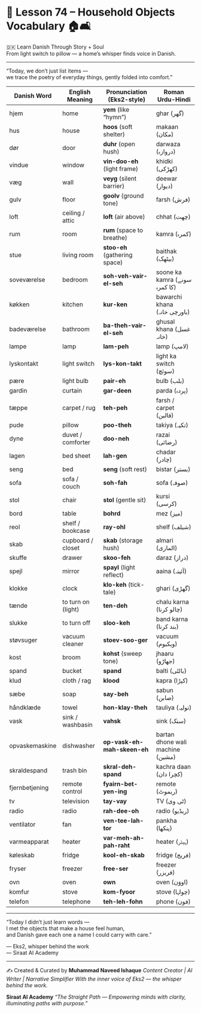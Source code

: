 # 🌟 **Lesson 74 – Household Objects Vocabulary 🏠🛋️**  
🇩🇰 Learn Danish Through Story + Soul  
From light switch to pillow — a home’s whisper finds voice in Danish.

---

“Today, we don’t just list items —  
we trace the poetry of everyday things, gently folded into comfort.”

| Danish Word       | English Meaning         | Pronunciation (Eks2-style)         | Roman Urdu-Hindi              |
|-------------------|--------------------------|--------------------------------------|-------------------------------|
| hjem              | home                     | **yem** (like “hymn”)                | ghar (گھر)                   |
| hus               | house                    | **hoos** (soft shelter)              | makaan (مکان)                |
| dør               | door                     | **duhr** (open hush)                 | darwaza (دروازہ)             |
| vindue            | window                   | **vin-doo-eh** (light frame)         | khidki (کھڑکی)               |
| væg               | wall                     | **veyg** (silent barrier)            | deewar (دیوار)               |
| gulv              | floor                    | **goolv** (ground tone)              | farsh (فرش)                  |
| loft              | ceiling / attic          | **loft** (air above)                 | chhat (چھت)                  |
| rum               | room                     | **rum** (space to breathe)           | kamra (کمرہ)                 |
| stue              | living room              | **stoo-eh** (gathering space)        | baithak (بیٹھک)              |
| soveværelse       | bedroom                  | **soh-veh-vair-el-seh**              | soone ka kamra (سونے کا کمرہ) |
| køkken            | kitchen                  | **kur-ken**                          | bawarchi khana (باورچی خانہ)  |
| badeværelse       | bathroom                 | **ba-theh-vair-el-seh**              | ghusal khana (غسل خانہ)       |
| lampe             | lamp                     | **lam-peh**                          | lamp (لامپ)                  |
| lyskontakt        | light switch             | **lys-kon-takt**                     | light ka switch (سوئچ)        |
| pære              | light bulb               | **pair-eh**                          | bulb (بلب)                   |
| gardin            | curtain                  | **gar-deen**                         | parda (پردہ)                 |
| tæppe             | carpet / rug             | **teh-peh**                          | farsh / carpet (قالین)       |
| pude              | pillow                   | **poo-theh**                         | takiya (تکیہ)                |
| dyne              | duvet / comforter        | **doo-neh**                          | razai (رضائی)                |
| lagen             | bed sheet                | **lah-gen**                          | chadar (چادر)               |
| seng              | bed                      | **seng** (soft rest)                 | bistar (بستر)               |
| sofa              | sofa / couch             | **soh-fah**                          | sofa (صوفہ)                  |
| stol              | chair                    | **stol** (gentle sit)                | kursi (کرسی)                 |
| bord              | table                    | **bohrd**                            | mez (میز)                    |
| reol              | shelf / bookcase         | **ray-ohl**                          | shelf (شیلف)                 |
| skab              | cupboard / closet        | **skab** (storage hush)              | almari (الماری)              |
| skuffe            | drawer                   | **skoo-feh**                         | daraz (دراز)                 |
| spejl             | mirror                   | **spayl** (light reflect)            | aaina (آئینہ)                |
| klokke            | clock                    | **klo-keh** (tick-tale)              | ghari (گھڑی)                |
| tænde             | to turn on (light)       | **ten-deh**                          | chalu karna (چالو کرنا)       |
| slukke            | to turn off              | **sloo-keh**                         | band karna (بند کرنا)        |
| støvsuger         | vacuum cleaner           | **stoev-soo-ger**                    | vacuum (ویکیوم)              |
| kost              | broom                    | **kohst** (sweep tone)               | jhaaru (جھاڑو)               |
| spand             | bucket                   | **spand**                            | balti (بالٹی)                |
| klud              | cloth / rag              | **klood**                            | kapra (کپڑا)                 |
| sæbe              | soap                     | **say-beh**                          | sabun (صابن)                 |
| håndklæde         | towel                    | **hon-klay-theh**                    | tauliya (تولیہ)              |
| vask              | sink / washbasin         | **vahsk**                            | sink (سنک)                   |
| opvaskemaskine    | dishwasher               | **op-vask-eh-mah-skeen-eh**          | bartan dhone wali machine (مشین) |
| skraldespand      | trash bin                | **skral-deh-spand**                  | kachra daan (کچرا دان)       |
| fjernbetjening    | remote control           | **fyairn-bet-yen-ing**               | remote (ریموٹ)               |
| tv                | television               | **tay-vay**                          | TV (ٹی وی)                   |
| radio             | radio                    | **rah-dee-oh**                       | radio (ریڈیو)                |
| ventilator        | fan                      | **ven-tee-lah-tor**                  | pankha (پنکھا)               |
| varmeapparat      | heater                   | **var-meh-ah-pah-raht**              | heater (ہیٹر)                |
| køleskab          | fridge                   | **kool-eh-skab**                     | fridge (فریج)                |
| fryser            | freezer                  | **free-ser**                         | freezer (فریزر)              |
| ovn               | oven                     | **own**                              | oven (اووَن)                 |
| komfur            | stove                    | **kom-fyoor**                        | stove (چولہا)                |
| telefon           | telephone                | **teh-leh-fohn**                     | phone (فون)                  |

---

“Today I didn’t just learn words —  
I met the objects that make a house feel human,  
and Danish gave each one a name I could carry with care.”

— Eks2, whisper behind the work  
— Siraat AI Academy

---
✍️ Created & Curated by
**Muhammad Naveed Ishaque**
*Content Creator | AI Writer | Narrative Simplifier*
*With the inner voice of Eks2 — the whisper behind the work.*

**Siraat AI Academy**
*“The Straight Path — Empowering minds with clarity, illuminating paths with purpose.”*
